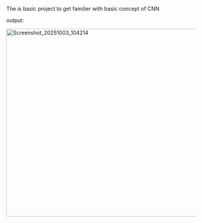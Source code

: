 The is basic project to get familier with basic concept of CNN

output:

<img width="508" height="500" alt="Screenshot_20251003_104214" src="https://github.com/user-attachments/assets/a223aa1f-7d5b-4ac1-b264-00fb8d6e1de8" />
